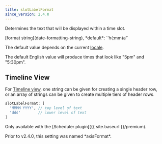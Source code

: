 ```yaml
---
title: slotLabelFormat
since_version: 2.4.0
---
```


Determines the text that will be displayed within a time slot.

<div class='spec' markdown='1'>
[format string](date-formatting-string), *default*: `'h(:mm)a'`
</div>

The default value depends on the current [locale](locale).

The default English value will produce times that look like "5pm" and "5:30pm".


## Timeline View

For [Timeline view](timeline-view), one string can be given for creating a single header row, or an array of strings can be given to create multiple tiers of header rows.

```js
slotLabelFormat: [
  'MMMM YYYY', // top level of text
  'ddd'        // lower level of text
]
```

Only available with the [Scheduler plugin]({{ site.baseurl }}/premium).



<div class='version-info' markdown='1'>
Prior to v2.4.0, this setting was named *axisFormat*.
</div>
